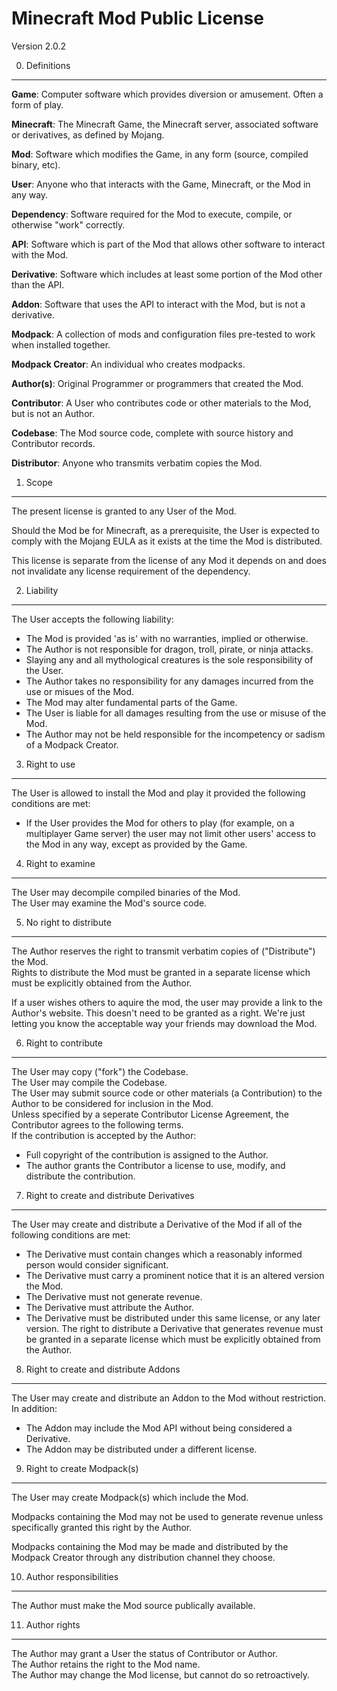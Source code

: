 Minecraft Mod Public License
============================

Version 2.0.2

0. Definitions
--------------

**Game**: Computer software which provides diversion or amusement. Often a form of play. 

**Minecraft**: The Minecraft Game, the Minecraft server, associated software or derivatives, as defined by Mojang.

**Mod**: Software which modifies the Game, in any form (source, compiled binary, etc).

**User**: Anyone who that interacts with the Game, Minecraft, or the Mod in any way.

**Dependency**: Software required for the Mod to execute, compile, or otherwise "work" correctly.

**API**: Software which is part of the Mod that allows other software to interact with the Mod.

**Derivative**: Software which includes at least some portion of the Mod other than the API.

**Addon**: Software that uses the API to interact with the Mod, but is not a derivative.

**Modpack**: A collection of mods and configuration files pre-tested to work when installed together.

**Modpack Creator**: An individual who creates modpacks.

**Author(s)**: Original Programmer or programmers that created the Mod.

**Contributor**: A User who contributes code or other materials to the Mod, but is not an Author.

**Codebase**: The Mod source code, complete with source history and Contributor records.

**Distributor**: Anyone who transmits verbatim copies the Mod.

1. Scope
--------

The present license is granted to any User of the Mod.

Should the Mod be for Minecraft, as a prerequisite, the User is expected to comply with the Mojang EULA as it exists at the time the Mod is distributed.

This license is separate from the license of any Mod it depends on and does not invalidate any license requirement of the dependency.

2. Liability
--------

The User accepts the following liability:
 - The Mod is provided 'as is' with no warranties, implied or otherwise.
 - The Author is not responsible for dragon, troll, pirate, or ninja attacks.
 - Slaying any and all mythological creatures is the sole responsibility of the User.
 - The Author takes no responsibility for any damages incurred from the use or misues of the Mod.
 - The Mod may alter fundamental parts of the Game.
 - The User is liable for all damages resulting from the use or misuse of the Mod.
 - The Author may not be held responsible for the incompetency or sadism of a Modpack Creator.

3. Right to use
--------

The User is allowed to install the Mod and play it provided the following conditions are met:
 - If the User provides the Mod for others to play (for example, on a multiplayer Game server) the user may not limit other users' access to the Mod in any way, except as provided by the Game.  

4. Right to examine
--------

The User may decompile compiled binaries of the Mod.  
The User may examine the Mod's source code.

5. No right to distribute
--------

The Author reserves the right to transmit verbatim copies of ("Distribute") the Mod.  
Rights to distribute the Mod must be granted in a separate license which must be explicitly obtained from the Author.

If a user wishes others to aquire the mod, the user may provide a link to the Author's website. This doesn't need to be granted as a right. We're just letting you know the acceptable way your friends may download the Mod.

6. Right to contribute
--------

The User may copy ("fork") the Codebase.  
The User may compile the Codebase.  
The User may submit source code or other materials (a Contribution) to the Author to be considered for inclusion in the Mod.  
Unless specified by a seperate Contributor License Agreement, the Contributor agrees to the following terms.  
If the contribution is accepted by the Author:
 - Full copyright of the contribution is assigned to the Author.
 - The author grants the Contributor a license to use, modify, and distribute the contribution.

7. Right to create and distribute Derivatives
--------

The User may create and distribute a Derivative of the Mod if all of the following conditions are met:
 - The Derivative must contain changes which a reasonably informed person would consider significant.  
 - The Derivative must carry a prominent notice that it is an altered version the Mod.
 - The Derivative must not generate revenue.
 - The Derivative must attribute the Author.
 - The Derivative must be distributed under this same license, or any later version.
The right to distribute a Derivative that generates revenue must be granted in a separate license which must be explicitly obtained from the Author.

8. Right to create and distribute Addons
--------

The User may create and distribute an Addon to the Mod without restriction.  
In addition:
 - The Addon may include the Mod API without being considered a Derivative.  
 - The Addon may be distributed under a different license.  

9. Right to create Modpack(s)
--------

The User may create Modpack(s) which include the Mod.  

Modpacks containing the Mod may not be used to generate revenue unless specifically granted this right by the Author.  

Modpacks containing the Mod may be made and distributed by the Modpack Creator through any distribution channel they choose.  

10. Author responsibilities
--------

The Author must make the Mod source publically available.  

11. Author rights
--------

The Author may grant a User the status of Contributor or Author.  
The Author retains the right to the Mod name.  
The Author may change the Mod license, but cannot do so retroactively.  
